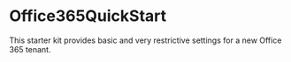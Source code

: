 # Office365QuickStart
This starter kit provides basic and very restrictive settings for a new Office 365 tenant. 
